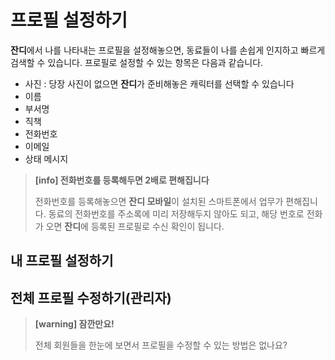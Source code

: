 프로필 설정하기
=====

**잔디**에서 나를 나타내는 프로필을 설정해놓으면, 동료들이 나를 손쉽게 인지하고 빠르게 검색할 수 있습니다. 프로필로 설정할 수 있는 항목은 다음과 같습니다.
- 사진 : 당장 사진이 없으면 **잔디**가 준비해놓은 캐릭터를 선택할 수 있습니다
- 이름
- 부서명
- 직책
- 전화번호
- 이메일
- 상태 메시지

> **[info] 전화번호를 등록해두면 2배로 편해집니다**
>
> 전화번호를 등록해놓으면 **잔디 모바일**이 설치된 스마트폰에서 업무가 편해집니다. 동료의 전화번호를 주소록에 미리 저장해두지 않아도 되고, 해당 번호로 전화가 오면 **잔디**에 등록된 프로필로 수신 확인이 됩니다.

## 내 프로필 설정하기



## 전체 프로필 수정하기(관리자)

> **[warning] 잠깐만요!**
>
> 전체 회원들을 한눈에 보면서 프로필을 수정할 수 있는 방법은 없나요?